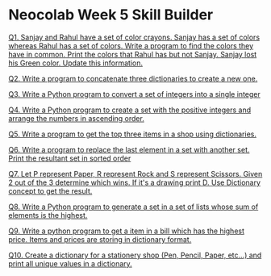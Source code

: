 # Neocolab Week 5 Skill Builder

[Q1. Sanjay and Rahul have a set of color crayons. Sanjay has a set of colors whereas Rahul has a set of colors. Write a program to find the colors they have in common. Print the colors that Rahul has but not Sanjay. Sanjay lost his Green color. Update this information.](https://github.com/atharva-narkhede/Python/blob/main/Week%205/Skill%20builder/Sanjay_and_Rahul.py)

[Q2. Write a program to concatenate three dictionaries to create a new one.](https://github.com/atharva-narkhede/Python/blob/main/Week%205/Skill%20builder/concatenate_three_dictionaries.py)

[Q3. Write a Python program to convert a set of integers into a single integer](https://github.com/atharva-narkhede/Python/blob/main/Week%205/Skill%20builder/convert_a_set_of_integers.py)

[Q4. Write a Python program to create a set with the positive integers and arrange the numbers in ascending order.](https://github.com/atharva-narkhede/Python/blob/main/Week%205/Skill%20builder/create_a_set_with_the_positive_integers.py)

[Q5. Write a program to get the top three items in a shop using dictionaries.](https://github.com/atharva-narkhede/Python/blob/main/Week%205/Skill%20builder/get_the_top_three_items.py)

[Q6. Write a program to replace the last element in a set with another set. Print the resultant set in sorted order](https://github.com/atharva-narkhede/Python/blob/main/Week%205/Skill%20builder/replace%20the%20last%20element.py)

[Q7. Let P represent Paper, R represent Rock and S represent Scissors. Given 2 out of the 3 determine which wins. If it's a drawing print D. Use Dictionary concept to get the result.](https://github.com/atharva-narkhede/Python/blob/main/Week%205/Skill%20builder/rock%20paper%20scissor.py)

[Q8. Write a Python program to generate a set in a set of lists whose sum of elements is the highest.]()

[Q9. Write a python program to get a item in a bill which has the highest price. Items and prices are storing in dictionary format.](https://github.com/atharva-narkhede/Python/blob/main/Week%205/Skill%20builder/highest_price.py)

[Q10. Create a dictionary for a stationery shop (Pen, Pencil, Paper, etc…) and print all unique values in a dictionary.]()
